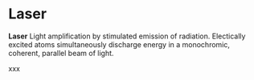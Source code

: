 # Laser

**Laser** Light amplification by stimulated emission of radiation.
Electically excited atoms simultaneously discharge energy in a
monochromic, coherent, parallel beam of light.

xxx
